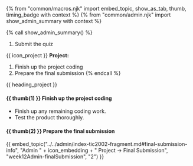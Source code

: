 {% from "common/macros.njk" import embed_topic, show_as_tab, thumb, timing_badge with context %}
{% from "common/admin.njk" import show_admin_summary with context %}


{% call show_admin_summary() %}
1. Submit the quiz

{{ icon_project }} **Project:**
1. Finish up the project coding
1. Prepare the final submission
{% endcall %}

<!-- ==================================================================================================== -->
{{ heading_project }}
<div id="project">

#### {{ thumb(1) }} Finish up the project coding

* Finish up any remaining coding work.
* Test the product thoroughly.

#### {{ thumb(2) }} Prepare the final submission

{{ embed_topic("../../admin/index-tic2002-fragment.md#final-submission-info", "Admin " + icon_embedding + " Project → Final Submission", "week12Admin-finalSubmission", "2") }}
</div>
